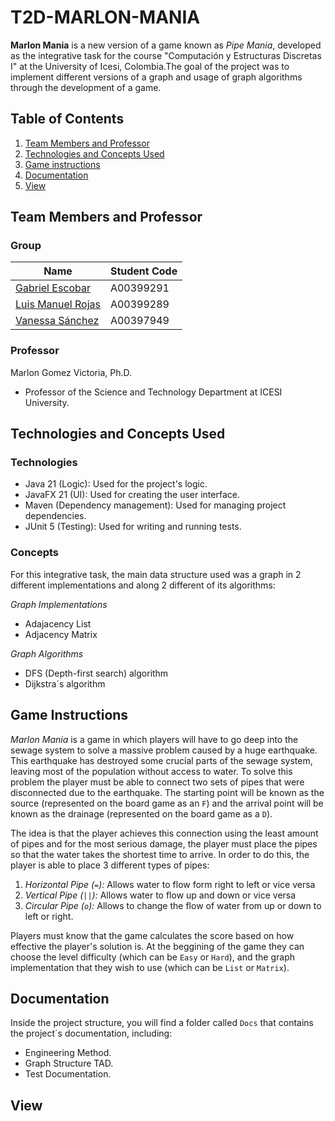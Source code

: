 # T2D-MARLON-MANIA
**Marlon Mania** is a new version of a game known as *Pipe Mania*, developed as the integrative task for the course "Computación y Estructuras Discretas I" at the University of Icesi, Colombia.The goal of the project was to implement different versions of a graph and usage of graph algorithms through the development of a game.


## Table of Contents

1. [Team Members and Professor](#team-members-and-professor)
2. [Technologies and Concepts Used](#technologies-and-concepts-used)
3. [Game instructions](#game-instructions)
4. [Documentation](#documentation)
5. [View](#view)

##  Team Members and Professor

### Group

| Name | Student Code |
| ----------- | ----------- |
| [Gabriel Escobar](https://github.com/Gab27x) | A00399291 |
| [Luis Manuel Rojas](https://github.com/Lrojas898) | A00399289 |
| [Vanessa Sánchez](https://github.com/VaSaMo) | A00397949 |

### Professor

Marlon Gomez Victoria, Ph.D.
- Professor of the Science and Technology Department at ICESI University.

## Technologies and Concepts Used

### Technologies
- Java 21 (Logic): Used for the project's logic.
- JavaFX 21 (UI): Used for creating the user interface.
- Maven (Dependency management): Used for managing project dependencies.
- JUnit 5 (Testing): Used for writing and running tests.

### Concepts
For this integrative task, the main data structure used was a graph in 2 different implementations and along 2 different of its algorithms:

*Graph Implementations*
- Adajacency List
- Adjacency Matrix

*Graph Algorithms*
- DFS (Depth-first search) algorithm
- Dijkstra´s algorithm

## Game Instructions

*Marlon Mania* is a game in which players will have to go deep into the sewage system to solve a massive problem caused by a huge earthquake. This earthquake has destroyed some crucial parts of the sewage system, leaving most of the population without access to water. To solve this problem the player must be able to connect two sets of pipes that were disconnected due to the earthquake. The starting point will be known as the source (represented on the board game as an `F`) and the arrival point will be known as the drainage (represented on the board game as a `D`). 

The idea is that the player achieves this connection using the least amount of pipes and for the most serious damage, the player must place the pipes so that the water takes the shortest time to arrive. In order to do this, the player is able to place 3 different types of pipes: 

1. *Horizontal Pipe (`=`):*
   Allows water to flow form right to left or vice versa
2. *Vertical Pipe (`||`):*
   Allows water to flow up and down or vice versa
3. *Circular Pipe (`o`):*
   Allows to change the flow of water from up or down to left or right.

Players must know that the game calculates the score based on how effective the player's solution is.
At the beggining of the game they can choose the level difficulty (which can be `Easy` or `Hard`), and the graph implementation that they wish to use (which can be `List` or `Matrix`). 

## Documentation

Inside the project structure, you will find a folder called `Docs` that contains the project´s documentation, including:
- Engineering Method.
- Graph Structure TAD.
- Test Documentation.

## View



